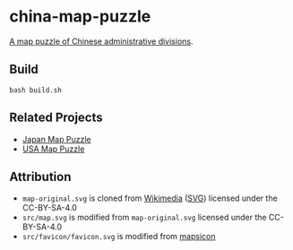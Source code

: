 # china-map-puzzle

[A map puzzle of Chinese administrative divisions](https://marmooo.github.io/china-map-puzzle/).

## Build

```
bash build.sh
```

## Related Projects

- [Japan Map Puzzle](https://marmooo.github.io/japan-map-puzzle/)
- [USA Map Puzzle](https://marmooo.github.io/usa-map-puzzle/)

## Attribution

- `map-original.svg` is cloned from
  [Wikimedia](https://commons.wikimedia.org/wiki/File:China_blank_map.svg)
  ([SVG](https://upload.wikimedia.org/wikipedia/commons/2/23/China_blank_map_grey.svg))
  licensed under the CC-BY-SA-4.0
- `src/map.svg` is modified from `map-original.svg` licensed under the
  CC-BY-SA-4.0
- `src/favicon/favicon.svg` is modified from
  [mapsicon](https://github.com/djaiss/mapsicon)
